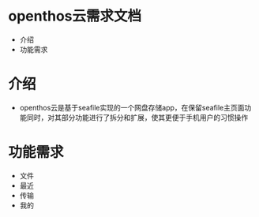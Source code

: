 # openthos云需求文档
  - 介绍
  - 功能需求

# 介绍
  - openthos云是基于seafile实现的一个网盘存储app，在保留seafile主页面功能同时，对其部分功能进行了拆分和扩展，使其更便于手机用户的习惯操作
# 功能需求
  - 文件
  - 最近
  - 传输
  - 我的



